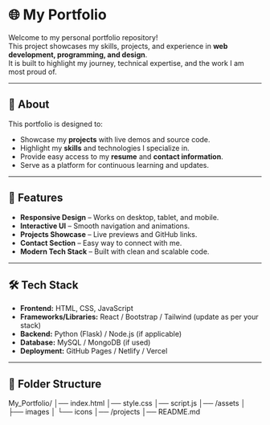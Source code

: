 # 🌐 My Portfolio

Welcome to my personal portfolio repository!  
This project showcases my skills, projects, and experience in **web development, programming, and design**.  
It is built to highlight my journey, technical expertise, and the work I am most proud of.  

---

## 📖 About
This portfolio is designed to:
- Showcase my **projects** with live demos and source code.  
- Highlight my **skills** and technologies I specialize in.  
- Provide easy access to my **resume** and **contact information**.  
- Serve as a platform for continuous learning and updates.  

---

## 🚀 Features
- **Responsive Design** – Works on desktop, tablet, and mobile.  
- **Interactive UI** – Smooth navigation and animations.  
- **Projects Showcase** – Live previews and GitHub links.  
- **Contact Section** – Easy way to connect with me.  
- **Modern Tech Stack** – Built with clean and scalable code.  

---

## 🛠️ Tech Stack
- **Frontend:** HTML, CSS, JavaScript  
- **Frameworks/Libraries:** React / Bootstrap / Tailwind (update as per your stack)  
- **Backend:** Python (Flask) / Node.js (if applicable)  
- **Database:** MySQL / MongoDB (if used)  
- **Deployment:** GitHub Pages / Netlify / Vercel  

---

## 📂 Folder Structure
My_Portfolio/
│── index.html
│── style.css
│── script.js
│── /assets
│ ├── images
│ └── icons
│── /projects
│── README.md
